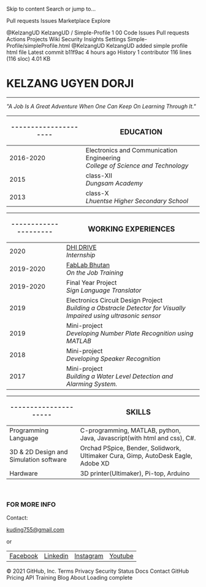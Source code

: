 Skip to content
Search or jump to…

Pull requests
Issues
Marketplace
Explore
 
@KelzangUD 
KelzangUD
/
Simple-Profile
1
00
Code
Issues
Pull requests
Actions
Projects
Wiki
Security
Insights
Settings
Simple-Profile/simpleProfile.html
@KelzangUD
KelzangUD added simple profile html file
Latest commit b11f9ac 4 hours ago
 History
 1 contributor
116 lines (116 sloc)  4.01 KB
  
<!DOCTYPE html>
<html lang="en">
<head>
    <meta charset="UTF-8">
    <meta http-equiv="X-UA-Compatible" content="IE=edge">
    <meta name="viewport" content="width=device-width, initial-scale=1.0">
    <title>Simple Profile</title>
</head>
<body>
    <h1>KELZANG UGYEN DORJI</h1>
    <hr size="3">
    <p> <em>"A Job Is A Great Adventure When One Can Keep On Learning Through It."</em></p>
    <table>
        <thead>
            <tr>
                <th>---------------------</th>
                <th><h3>EDUCATION</h3></th>
            </tr>
        </thead>
        <tbody>
            <tr>
                <td>2016-2020</td>
                <td>Electronics and Communication Engineering<br>  <em>College of Science and Technology</em></td>
            </tr>
            <tr>
                <td>2015</td>
                <td>class-XII <br><em>Dungsam Academy</em></td>
            </tr>
            <tr>
                <td>2013</td>
                <td>class-X <br><em>Lhuentse Higher Secondary School</em></td>
            </tr>
        </tbody>
    </table>
    <table>
        <thead>
            <tr>
                <th>---------------------</th>
                <th><h3>WORKING EXPERIENCES</h3></th>
            </tr>
        </thead>
        <tbody>
            <tr>
                <td>2020</td>
                <td><a href="https://innotech.dhi.bt/divisions/dhi-research-and-innovation-venture-excellence/"> DHI DRIVE </a><br> <em>Internship</em></td>
            </tr>
            <tr>
                <td>2019-2020</td>
                <td><a href="https://www.fablab.bt/"> FabLab Bhutan</a> <br><em>On the Job Training</em></td>
            </tr>
            <tr>
                <td>2019-2020</td>
                <td>Final Year Project <br><em>Sign Language Translator</em></td>
            </tr>
            <tr>
                <td>2019</td>
                <td>Electronics Circuit Design Project <br> <em>Building a Obstracle Detector for Visually Impaired using ultrasonic sensor</em></td>
            </tr>
            <tr>
                <td>2019</td>
                <td>Mini-project <br><em>Developing Number Plate Recognition using MATLAB</em></td>
            </tr>
            <tr>
                <td>2018</td>
                <td>Mini-project <br><em>Developing Speaker Recognition</em></td>
            </tr>
            <tr>
                <td>2017</td>
                <td>Mini-project <br><em>Building a Water Level Detection and Alarming System.</em></td>
            </tr>
        </tbody>
    </table>
    <table>
        <thead>
            <tr>
                <th>---------------------</th>
                <th><h3>SKILLS</h3></th>
            </tr>
        </thead>
        <tbody>
            <tr>
                <td>Programming Language</td>
                <td>C-programming, MATLAB, python, Java, Javascript(with html and css), C#. <br></em></td>
            </tr>
            <tr>
                <td>3D & 2D Design and Simulation software</td>
                <td>Orchad PSpice, Bender, Solidwork, Ultimaker Cura, Gimp, AutoDesk Eagle, Adobe XD</em></td>
            </tr>
            <tr>
                <td>Hardware</td>
                <td>3D printer(Ultimaker), Pi-top, Arduino</em></td>
            </tr>
        </tbody>
    </table>
    <br>
    <h3>FOR MORE INFO</h3>
    <p>Contact: </p> <a href="mailto:kuding755@gmail.com"><p>kuding755@gmail.com</p></a>
    <P>or</P>
    <table>
        <tr>
            <td>
                <a href="https://www.facebook.com/kelzangud">Facebook</a>
            </td>
            <td>
                <a href="https://www.linkedin.com/in/kelzang-ugyen-dorji-a461b979/">Linkedin</a>
            </td>
            <td>
                <a href="https://www.instagram.com/kelzangugyendorji/">Instagram</a>
            </td>
            <td>
                <a href="https://www.youtube.com/channel/UC94pFg9QEXio5oJbdybaIRQ">Youtube</a>
            </td>
        </tr>
    </table>
</body>
</html>
© 2021 GitHub, Inc.
Terms
Privacy
Security
Status
Docs
Contact GitHub
Pricing
API
Training
Blog
About
Loading complete
